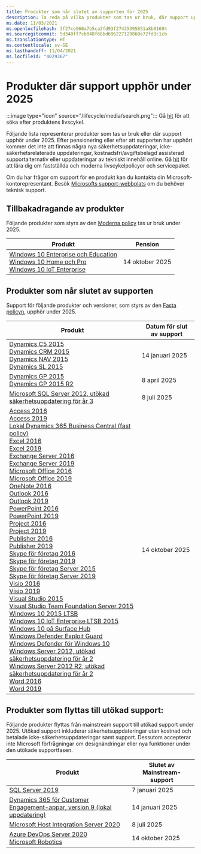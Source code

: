 ```yaml
---
title: Produkter som når slutet av supporten för 2025
description: Ta reda på vilka produkter som tas ur bruk, där support upphör eller går från mainstream support till utökad support under 2025.
ms.date: 11/03/2021
ms.openlocfilehash: 3f27ce960a7b5ca3fd93f27435395851a8b01694
ms.sourcegitcommit: 5d340ff7cb048f68bd696227129860e72fd3c1cb
ms.translationtype: HT
ms.contentlocale: sv-SE
ms.lasthandoff: 11/04/2021
ms.locfileid: "4029367"
---
```

# <a name="products-ending-support-in-2025"></a>Produkter där support upphör under 2025

:::image type="icon" source="/lifecycle/media/search.png":::
Gå [hit](/lifecycle/products/) för att söka efter produktens livscykel.

Följande lista representerar produkter som tas ur bruk eller där support upphör under 2025. Efter pensionering eller efter att supporten har upphört kommer det inte att finnas några nya säkerhetsuppdateringar, icke-säkerhetsrelaterade uppdateringar, kostnadsfri/avgiftsbelagd assisterad supportalternativ eller uppdateringar av tekniskt innehåll online. Gå [hit](/lifecycle/overview/product-end-of-support-overview) för att lära dig om fastställda och moderna livscykelpolicyer och servicepaket.

Om du har frågor om support för en produkt kan du kontakta din Microsoft-kontorepresentant. Besök [Microsofts support-webbplats](https://support.microsoft.com/contactus/?ws=support) om du behöver teknisk support.

## <a name="product-retirements"></a>Tillbakadragande av produkter

Följande produkter som styrs av den [Moderna policy](/lifecycle/policies/modern) tas ur bruk under 2025.

| Produkt | Pension |
| --- | --- |
| [Windows 10 Enterprise och Education](/lifecycle/products/windows-10-enterprise-and-education?branch=live)<br>[Windows 10 Home och Pro](/lifecycle/products/windows-10-home-and-pro?branch=live)<br>[Windows 10 IoT Enterprise](/lifecycle/products/windows-10-iot-enterprise?branch=live)<br> | 14 oktober 2025 |




## <a name="products-reaching-end-of-support"></a>Produkter som når slutet av supporten

Support för följande produkter och versioner, som styrs av den [Fasta policyn](/lifecycle/policies/fixed), upphör under 2025.

| Produkt | Datum för slut av support |
| --- | --- |
| [Dynamics C5 2015](/lifecycle/products/dynamics-c5-2015?branch=live)<br>[Dynamics CRM 2015](/lifecycle/products/dynamics-crm-2015?branch=live)<br>[Dynamics NAV 2015](/lifecycle/products/dynamics-nav-2015?branch=live)<br>[Dynamics SL 2015](/lifecycle/products/dynamics-sl-2015?branch=live)<br> | 14 januari 2025 |
| [Dynamics GP 2015](/lifecycle/products/dynamics-gp-2015?branch=live)<br>[Dynamics GP 2015 R2](/lifecycle/products/dynamics-gp-2015-r2?branch=live)<br> | 8 april 2025 |
| [Microsoft SQL Server 2012, utökad säkerhetsuppdatering för år 3](/lifecycle/products/microsoft-sql-server-2012?branch=live)<br> | 8 juli 2025 |
| [Access 2016](/lifecycle/products/access-2016?branch=live)<br>[Access 2019](/lifecycle/products/access-2019?branch=live)<br>[Lokal Dynamics 365 Business Central (fast policy)](/lifecycle/products/dynamics-365-business-central-onpremises-fixed-policy?branch=live)<br>[Excel 2016](/lifecycle/products/excel-2016?branch=live)<br>[Excel 2019](/lifecycle/products/excel-2019?branch=live)<br>[Exchange Server 2016](/lifecycle/products/exchange-server-2016?branch=live)<br>[Exchange Server 2019](/lifecycle/products/exchange-server-2019?branch=live)<br>[Microsoft Office 2016](/lifecycle/products/microsoft-office-2016?branch=live)<br>[Microsoft Office 2019](/lifecycle/products/microsoft-office-2019?branch=live)<br>[OneNote 2016](/lifecycle/products/onenote-2016?branch=live)<br>[Outlook 2016](/lifecycle/products/outlook-2016?branch=live)<br>[Outlook 2019](/lifecycle/products/outlook-2019?branch=live)<br>[PowerPoint 2016](/lifecycle/products/powerpoint-2016?branch=live)<br>[PowerPoint 2019](/lifecycle/products/powerpoint-2019?branch=live)<br>[Project 2016](/lifecycle/products/project-2016?branch=live)<br>[Project 2019](/lifecycle/products/project-2019?branch=live)<br>[Publisher 2016](/lifecycle/products/publisher-2016?branch=live)<br>[Publisher 2019](/lifecycle/products/publisher-2019?branch=live)<br>[Skype för företag 2016](/lifecycle/products/skype-for-business-2016?branch=live)<br>[Skype för företag 2019](/lifecycle/products/skype-for-business-2019?branch=live)<br>[Skype för företag Server 2015](/lifecycle/products/skype-for-business-server-2015?branch=live)<br>[Skype för företag Server 2019](/lifecycle/products/skype-for-business-server-2019?branch=live)<br>[Visio 2016](/lifecycle/products/visio-2016?branch=live)<br>[Visio 2019](/lifecycle/products/visio-2019?branch=live)<br>[Visual Studio 2015](/lifecycle/products/visual-studio-2015?branch=live)<br>[Visual Studio Team Foundation Server 2015](/lifecycle/products/visual-studio-team-foundation-server-2015?branch=live)<br>[Windows 10 2015 LTSB](/lifecycle/products/windows-10-2015-ltsb?branch=live)<br>[Windows 10 IoT Enterprise LTSB 2015](/lifecycle/products/windows-10-iot-enterprise-ltsb-2015?branch=live)<br>[Windows 10 på Surface Hub](/lifecycle/products/windows-10-on-surface-hub?branch=live)<br>[Windows Defender Exploit Guard](/lifecycle/products/windows-defender-exploit-guard?branch=live)<br>[Windows Defender för Windows 10](/lifecycle/products/windows-defender-for-windows-10?branch=live)<br>[Windows Server 2012, utökad säkerhetsuppdatering för år 2](/lifecycle/products/windows-server-2012?branch=live)<br>[Windows Server 2012 R2, utökad säkerhetsuppdatering för år 2](/lifecycle/products/windows-server-2012-r2?branch=live)<br>[Word 2016](/lifecycle/products/word-2016?branch=live)<br>[Word 2019](/lifecycle/products/word-2019?branch=live)<br> | 14 oktober 2025 |


## <a name="products-moving-to-extended-support"></a>Produkter som flyttas till utökad support:

Följande produkter flyttas från mainstream support till utökad support under 2025. Utökad support inkluderar säkerhetsuppdateringar utan kostnad och betalade icke-säkerhetsuppdateringar samt support. Dessutom accepterar inte Microsoft förfrågningar om designändringar eller nya funktioner under den utökade supportfasen.

| Produkt | Slutet av Mainstream-support |
| --- | --- |
| [SQL Server 2019](/lifecycle/products/sql-server-2019?branch=live)<br> | 7 januari 2025 |
| [Dynamics 365 för Customer Engagement-appar, version 9 (lokal uppdatering)](/lifecycle/products/dynamics-365-for-customer-engagement-apps-version-9-onpremises-update?branch=live)<br> | 14 januari 2025 |
| [Microsoft Host Integration Server 2020](/lifecycle/products/microsoft-host-integration-server-2020?branch=live)<br> | 8 juli 2025 |
| [Azure DevOps Server 2020](/lifecycle/products/azure-devops-server-2020?branch=live)<br>[Microsoft Robotics](/lifecycle/products/microsoft-robotics?branch=live)<br> | 14 oktober 2025 |
